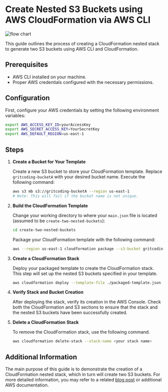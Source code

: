 
# Create Nested S3 Buckets using AWS CloudFormation via AWS CLI
![flow chart](https://github.com/grit-coding/DevToCodeSnippets/blob/main/tech-tutorials/create-two-nested-buckets/images/flow-chart.png) 

This guide outlines the process of creating a CloudFormation nested stack to generate two S3 buckets using AWS CLI and CloudFormation.

## Prerequisites
- AWS CLI installed on your machine.
- Proper AWS credentials configured with the necessary permissions.

## Configuration
First, configure your AWS credentials by setting the following environment variables:

```bash
export AWS_ACCESS_KEY_ID=yourAccessKey
export AWS_SECRET_ACCESS_KEY=YourSecretKey
export AWS_DEFAULT_REGION=us-east-1
```

## Steps

1. **Create a Bucket for Your Template**

   Create a new S3 bucket to store your CloudFormation template. Replace `gritcoding-bucketA` with your desired bucket name. Execute the following command:

   ```bash
   aws s3 mb s3://gritcoding-bucketA --region us-east-1 
   # Note: This will fail if the bucket name is not unique.
   ```

2. **Build the CloudFormation Template**

   Change your working directory to where your `main.json` file is located (assumed to be `create-two-nested-buckets`):

   ```bash
   cd create-two-nested-buckets
   ```

   Package your CloudFormation template with the following command:

   ```bash
   aws --region us-east-1 cloudformation package --s3-bucket gritcoding-bucketA --template-file ./main.json --output-template-file ./packaged-template.json --use-json
   ```

3. **Create a CloudFormation Stack**

   Deploy your packaged template to create the CloudFormation stack. This step will set up the nested S3 buckets specified in your template.

   ```bash
   aws cloudformation deploy --template-file ./packaged-template.json --stack-name <your stack name>
   ```
   
4. **Verify Stack and Bucket Creation**

   After deploying the stack, verify its creation in the AWS Console. Check both the CloudFormation and S3 sections to ensure that the stack and the nested S3 buckets have been successfully created.
   
6. **Delete a CloudFormation Stack**

   To remove the CloudFormation stack, use the following command.

   ```bash
   aws cloudformation delete-stack --stack-name <your stack name>
   ```

## Additional Information

The main purpose of this guide is to demonstrate the creation of a CloudFormation nested stack, which in turn will create two S3 buckets. For more detailed information, you may refer to a related [blog post](https://dev.to/gritcoding/creating-s3-buckets-using-cloudformation-via-aws-cli-1c1b) or additional AWS documentation.

